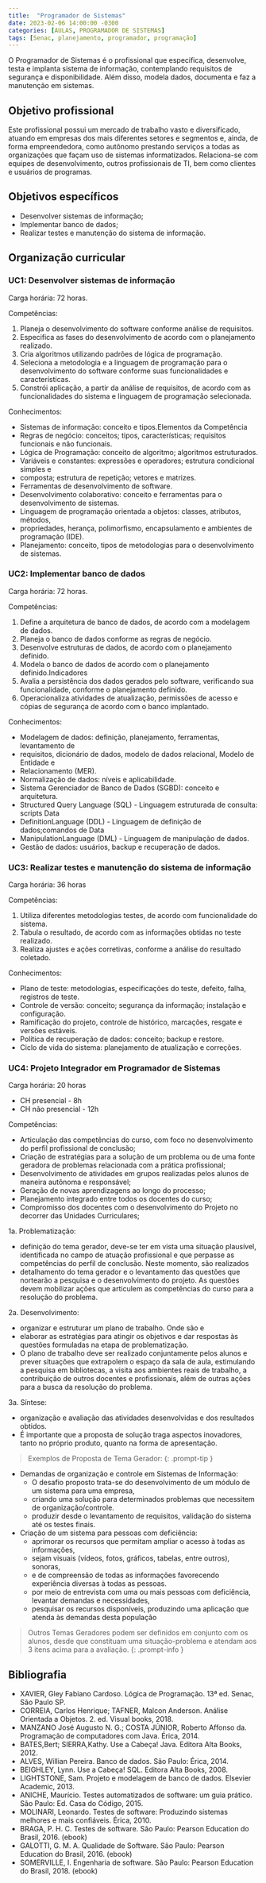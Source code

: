 ```yaml
---
title:  "Programador de Sistemas"
date: 2023-02-06 14:00:00 -0300
categories: [AULAS, PROGRAMADOR DE SISTEMAS]
tags: [Senac, planejamento, programador, programação]
---
```

O Programador de Sistemas é o profissional que especifica, desenvolve, testa e implanta sistema de informação, contemplando requisitos de segurança e disponibilidade. Além disso, modela dados, documenta e faz a manutenção em sistemas.

## Objetivo profissional

Este profissional possui um mercado de trabalho vasto e diversificado, atuando em empresas dos mais diferentes setores e segmentos e, ainda, de forma empreendedora, como autônomo prestando serviços a todas as organizações que façam uso de sistemas informatizados. Relaciona-se com equipes de desenvolvimento, outros profissionais de TI, bem como clientes e usuários de programas.

## Objetivos específicos

- Desenvolver sistemas de informação;
- Implementar banco de dados;
- Realizar testes e manutenção do sistema de informação.

## Organização curricular

### UC1: Desenvolver sistemas de informação

Carga horária: 72 horas.

Competências:

1. Planeja o desenvolvimento do software conforme análise de requisitos.
2. Especifica as fases do desenvolvimento de acordo com o planejamento realizado.
3. Cria algoritmos utilizando padrões de lógica de programação.
4. Seleciona a metodologia e a linguagem de programação para o desenvolvimento do software conforme suas funcionalidades e características.
5. Constrói aplicação, a partir da análise de requisitos, de acordo com as funcionalidades do sistema e linguagem de programação selecionada.

Conhecimentos:

- Sistemas de informação: conceito e tipos.Elementos da Competência
- Regras de negócio: conceitos; tipos, características; requisitos funcionais e não funcionais.
- Lógica de Programação: conceito de algoritmo; algoritmos estruturados.
- Variáveis e constantes: expressões e operadores; estrutura condicional simples e
- composta; estrutura de repetição; vetores e matrizes.
- Ferramentas de desenvolvimento de software.
- Desenvolvimento colaborativo: conceito e ferramentas para o desenvolvimento de sistemas.
- Linguagem de programação orientada a objetos: classes, atributos, métodos,
- propriedades, herança, polimorfismo, encapsulamento e ambientes de programação (IDE).
- Planejamento: conceito, tipos de metodologias para o desenvolvimento de sistemas.

### UC2: Implementar banco de dados

Carga horária: 72 horas.

Competências:

1. Define a arquitetura de banco de dados, de acordo com a modelagem de dados.
2. Planeja o banco de dados conforme as regras de negócio.
3. Desenvolve estruturas de dados, de acordo com o planejamento definido.
4. Modela o banco de dados de acordo com o planejamento definido.Indicadores
5. Avalia a persistência dos dados gerados pelo software, verificando sua funcionalidade, conforme o planejamento definido.
6. Operacionaliza atividades de atualização, permissões de acesso e cópias de segurança de acordo com o banco implantado.

Conhecimentos:

- Modelagem de dados: definição, planejamento, ferramentas, levantamento de
- requisitos, dicionário de dados, modelo de dados relacional, Modelo de Entidade e
- Relacionamento (MER).
- Normalização de dados: níveis e aplicabilidade.
- Sistema Gerenciador de Banco de Dados (SGBD): conceito e arquitetura.
- Structured Query Language (SQL) - Linguagem estruturada de consulta: scripts Data
- DefinitionLanguage (DDL) - Linguagem de definição de dados;comandos de Data
- ManipulationLanguage (DML) - Linguagem de manipulação de dados.
- Gestão de dados: usuários, backup e recuperação de dados.

### UC3: Realizar testes e manutenção do sistema de informação

Carga horária: 36 horas

Competências:

1. Utiliza diferentes metodologias testes, de acordo com funcionalidade do sistema.
2. Tabula o resultado, de acordo com as informações obtidas no teste realizado.
3. Realiza ajustes e ações corretivas, conforme a análise do resultado coletado.

Conhecimentos:

- Plano de teste: metodologias, especificações do teste, defeito, falha, registros de teste.
- Controle de versão: conceito; segurança da informação; instalação e configuração.
- Ramificação do projeto, controle de histórico, marcações, resgate e versões estáveis.
- Política de recuperação de dados: conceito; backup e restore.
- Ciclo de vida do sistema: planejamento de atualização e correções.

### UC4: Projeto Integrador em Programador de Sistemas

Carga horária: 20 horas

- CH presencial - 8h
- CH não presencial - 12h

Competências:

- Articulação das competências do curso, com foco no desenvolvimento do perfil profissional de conclusão;
- Criação de estratégias para a solução de um problema ou de uma fonte geradora de problemas relacionada com a prática profissional;
- Desenvolvimento de atividades em grupos realizadas pelos alunos de maneira autônoma e responsável;
- Geração de novas aprendizagens ao longo do processo;
- Planejamento integrado entre todos os docentes do curso;
- Compromisso dos docentes com o desenvolvimento do Projeto no decorrer das Unidades Curriculares;

1a. Problematização:

- definição do tema gerador, deve-se ter em vista uma situação plausível, identificada no campo de atuação profissional e que perpasse as competências do perfil de conclusão. Neste momento, são realizados
- detalhamento do tema gerador e o levantamento das questões que nortearão a pesquisa e o desenvolvimento do projeto. As questões devem mobilizar ações que articulem as competências do curso para a resolução do problema.

2a. Desenvolvimento:

- organizar e estruturar um plano de trabalho. Onde são e
- elaborar as estratégias para atingir os objetivos e dar respostas às questões formuladas na etapa de problematização.
- O plano de trabalho deve ser realizado conjuntamente pelos alunos e prever situações que extrapolem o espaço da sala de aula, estimulando a pesquisa em bibliotecas, a visita aos ambientes reais de trabalho, a contribuição de outros docentes e profissionais, além de outras ações para a busca da resolução do problema.

3a. Síntese:

- organização e avaliação das atividades desenvolvidas e dos resultados obtidos.
- É importante que a proposta de solução traga aspectos inovadores, tanto no próprio produto, quanto na forma de apresentação.

> Exemplos de Proposta de Tema Gerador:
{: .prompt-tip }

- Demandas de organização e controle em Sistemas de Informação:
  - O desafio proposto trata-se do desenvolvimento de um módulo de um sistema para uma empresa,
  - criando uma solução para determinados problemas que necessitem de organização/controle.
  - produzir desde o levantamento de requisitos, validação do sistema até os testes finais.
- Criação de um sistema para pessoas com deficiência:
  - aprimorar os recursos que permitam ampliar o acesso à todas as informações,
  - sejam visuais (vídeos, fotos, gráficos, tabelas, entre outros), sonoras,
  - e de compreensão de todas as informações favorecendo experiência diversas à todas as pessoas.
  - por meio de entrevista com uma ou mais pessoas com deficiência, levantar demandas e necessidades,
  - pesquisar os recursos disponíveis, produzindo uma aplicação que atenda às demandas desta população

> Outros Temas Geradores podem ser definidos em conjunto com os alunos, desde que constituam uma situação-problema e atendam aos 3 itens acima para a avaliação.
{: .prompt-info }

## Bibliografia

- XAVIER, Gley Fabiano Cardoso. Lógica de Programação.  13ª ed. Senac, São Paulo SP.
- CORREIA, Carlos Henrique; TAFNER, Malcon Anderson. Análise Orientada a Objetos. 2. ed. Visual books, 2018.
- MANZANO José Augusto N. G.; COSTA JÚNIOR, Roberto Affonso da. Programação de computadores com Java. Érica, 2014.
- BATES,Bert; SIERRA,Kathy. Use a Cabeça! Java. Editora Alta Books, 2012.
- ALVES, Willian Pereira. Banco de dados. São Paulo: Érica, 2014.
- BEIGHLEY, Lynn. Use a Cabeça! SQL. Editora Alta Books, 2008.
- LIGHTSTONE, Sam. Projeto e modelagem de banco de dados. Elsevier Academic, 2013.
- ANICHE, Maurício. Testes automatizados de software: um guia prático. São Paulo: Ed. Casa do Código, 2015.
- MOLINARI, Leonardo. Testes de software: Produzindo sistemas melhores e mais confiáveis. Érica, 2010.
- BRAGA, P. H. C. Testes de software. São Paulo: Pearson Education do Brasil, 2016. (ebook)
- GALOTTI, G. M. A. Qualidade de Software. São Paulo: Pearson Education do Brasil, 2016. (ebook)
- SOMERVILLE, I. Engenharia de software. São Paulo: Pearson Education do Brasil, 2018. (ebook)
